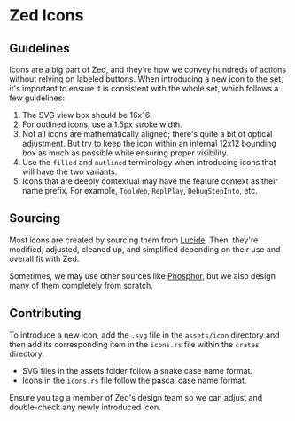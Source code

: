 # Zed Icons

## Guidelines

Icons are a big part of Zed, and they're how we convey hundreds of actions without relying on labeled buttons.
When introducing a new icon to the set, it's important to ensure it is consistent with the whole set, which follows a few guidelines:

1. The SVG view box should be 16x16.
2. For outlined icons, use a 1.5px stroke width.
3. Not all icons are mathematically aligned; there's quite a bit of optical adjustment. But try to keep the icon within an internal 12x12 bounding box as much as possible while ensuring proper visibility.
4. Use the `filled` and `outlined` terminology when introducing icons that will have the two variants.
5. Icons that are deeply contextual may have the feature context as their name prefix. For example, `ToolWeb`, `ReplPlay`, `DebugStepInto`, etc.

## Sourcing

Most icons are created by sourcing them from [Lucide](https://lucide.dev/).
Then, they're modified, adjusted, cleaned up, and simplified depending on their use and overall fit with Zed.

Sometimes, we may use other sources like [Phosphor](https://phosphoricons.com/), but we also design many of them completely from scratch.

## Contributing

To introduce a new icon, add the `.svg` file in the `assets/icon` directory and then add its corresponding item in the `icons.rs` file within the `crates` directory.

- SVG files in the assets folder follow a snake case name format.
- Icons in the `icons.rs` file follow the pascal case name format.

Ensure you tag a member of Zed's design team so we can adjust and double-check any newly introduced icon.

